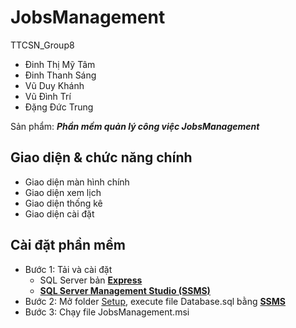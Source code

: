# JobsManagement
TTCSN_Group8
- Đinh Thị Mỹ Tâm
- Đinh Thanh Sáng
- Vũ Duy Khánh
- Vũ Đình Trí
- Đặng Đức Trung

Sản phẩm: ___Phần mềm quản lý công việc JobsManagement___
## Giao diện & chức năng chính
* Giao diện màn hình chính
* Giao diện xem lịch
* Giao diện thống kê
* Giao diện cài đặt
## Cài đặt phần mềm
- Bước 1: Tải và cài đặt 
    - SQL Server bản [__Express__](https://www.microsoft.com/en-us/sql-server/sql-server-downloads)
    - [__SQL Server Management Studio (SSMS)__](https://learn.microsoft.com/en-us/sql/ssms/download-sql-server-management-studio-ssms?view=sql-server-ver16)
- Bước 2: Mở folder [Setup](https://github.com/TrungDang143/TTCSN_N8_JobsManagement/tree/master/Setup), execute file Database.sql bằng [__SSMS__](https://learn.microsoft.com/en-us/sql/ssms/download-sql-server-management-studio-ssms?view=sql-server-ver16)
- Bước 3: Chạy file JobsManagement.msi
   
